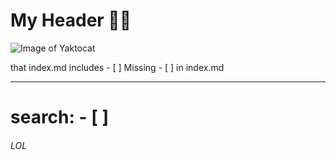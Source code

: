 # My Header 🌟💖

![Image of Yaktocat](https://octodex.github.com/images/yaktocat.png)

that index.md includes \- \[ ]
Missing \- \[ ] in index.md

---

# search: \- \[ ]

###### LOL
